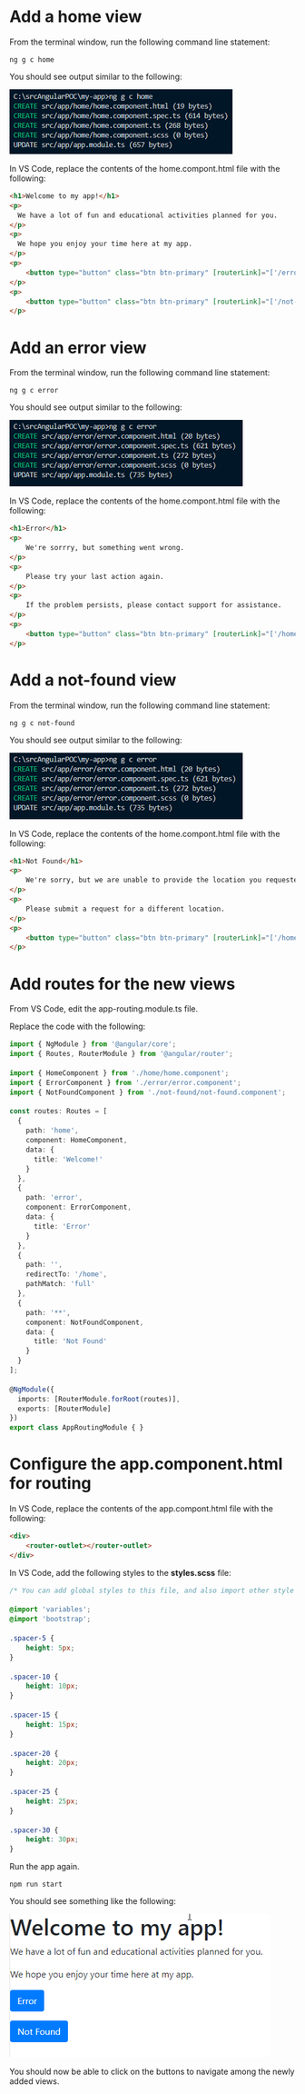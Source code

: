 # Add a home view

From the terminal window, run the following command line statement:

```
ng g c home
```

You should see output similar to the following:

![image.png](/.attachments/image-5283ff4d-c597-400d-8376-e1498224b34a.png)

In VS Code, replace the contents of the home.compont.html file with the following:

``` html
<h1>Welcome to my app!</h1> 
<p> 
  We have a lot of fun and educational activities planned for you. 
</p> 
<p> 
  We hope you enjoy your time here at my app. 
</p> 
<p> 
    <button type="button" class="btn btn-primary" [routerLink]="['/error']">Error</button> 
</p> 
<p> 
    <button type="button" class="btn btn-primary" [routerLink]="['/not-found']">Not Found</button> 
</p> 
```

# Add an error view

From the terminal window, run the following command line statement:

```
ng g c error
```

You should see output similar to the following:

![image.png](/.attachments/image-bdb65d22-a77a-4703-b147-2b5a20ff5565.png)

In VS Code, replace the contents of the home.compont.html file with the following:

``` html
<h1>Error</h1>
<p>
    We're sorrry, but something went wrong.
</p>
<p>
    Please try your last action again.
</p>
<p>
    If the problem persists, please contact support for assistance.
</p>
<p>
    <button type="button" class="btn btn-primary" [routerLink]="['/home']">Home</button>
</p>
```

# Add a not-found view

From the terminal window, run the following command line statement:

```
ng g c not-found
```

You should see output similar to the following:

![image.png](/.attachments/image-bdb65d22-a77a-4703-b147-2b5a20ff5565.png)

In VS Code, replace the contents of the home.compont.html file with the following:

``` html
<h1>Not Found</h1>
<p>
    We're sorry, but we are unable to provide the location you requested.
</p>
<p>
    Please submit a request for a different location.
</p>
<p>
    <button type="button" class="btn btn-primary" [routerLink]="['/home']">Home</button>
</p>
```

# Add routes for the new views

From VS Code, edit the app-routing.module.ts file. 

Replace the code with the following:

``` typescript
import { NgModule } from '@angular/core';
import { Routes, RouterModule } from '@angular/router';

import { HomeComponent } from './home/home.component';
import { ErrorComponent } from './error/error.component';
import { NotFoundComponent } from './not-found/not-found.component';

const routes: Routes = [
  {
    path: 'home',
    component: HomeComponent,
    data: {
      title: 'Welcome!'
    }
  },
  {
    path: 'error',
    component: ErrorComponent,
    data: {
      title: 'Error'
    }
  },
  {
    path: '',
    redirectTo: '/home',
    pathMatch: 'full'
  },
  {
    path: '**',
    component: NotFoundComponent,
    data: {
      title: 'Not Found'
    }
  }
];

@NgModule({
  imports: [RouterModule.forRoot(routes)],
  exports: [RouterModule]
})
export class AppRoutingModule { }
```

# Configure the app.component.html for routing

In VS Code, replace the contents of the app.compont.html file with the following:

``` html
<div>
    <router-outlet></router-outlet>
</div>
```

In VS Code, add the following styles to the **styles.scss** file:

``` scss
/* You can add global styles to this file, and also import other style files */

@import 'variables'; 
@import 'bootstrap';

.spacer-5 {
    height: 5px;
}

.spacer-10 {
    height: 10px;
}

.spacer-15 {
    height: 15px;
}

.spacer-20 {
    height: 20px;
}

.spacer-25 {
    height: 25px;
}

.spacer-30 {
    height: 30px;
}
```

Run the app again.

```
npm run start
```

You should see something like the following:

![image.png](/.attachments/image-343f017a-6af3-44ea-9a15-9a4e2589a16c.png)

You should now be able to click on the buttons to navigate among the newly added views.

